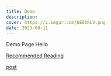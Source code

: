 ```yaml
---
title: Demo
description:
cover: https://i.imgur.com/bE0bRLV.png
date: 2023-08-11
---
```


Demo Page Hello

[Recommended Reading](/pages/recommended-reading)

[post](/posts/server-client-components)
